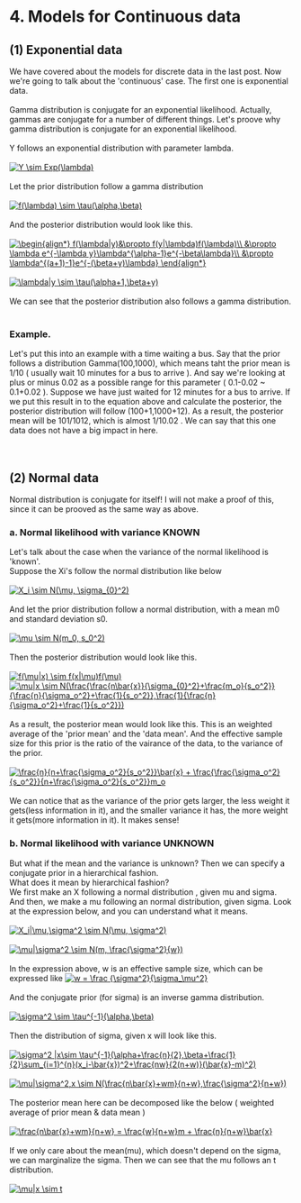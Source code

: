 # 4. Models for Continuous data

## (1) Exponential data
We have covered about the models for discrete data in the last post. Now we're going to talk about the 'continuous' case. The first one is exponential data.
</br>
</br>
Gamma distribution is conjugate for an exponential likelihood. Actually, gammas are conjugate for a number of different things.
Let's proove why gamma distribution is conjugate for an exponential likelihood.
</br>
</br>
Y follows an exponential distribution with parameter lambda.
</br>
</br>
<a href="https://www.codecogs.com/eqnedit.php?latex=Y&space;\sim&space;Exp(\lambda)" target="_blank"><img src="https://latex.codecogs.com/gif.latex?Y&space;\sim&space;Exp(\lambda)" title="Y \sim Exp(\lambda)" /></a>
</br>
</br>
Let the prior distribution follow a gamma distribution
</br>
</br>
<a href="https://www.codecogs.com/eqnedit.php?latex=f(\lambda)&space;\sim&space;\tau(\alpha,\beta)" target="_blank"><img src="https://latex.codecogs.com/gif.latex?f(\lambda)&space;\sim&space;\tau(\alpha,\beta)" title="f(\lambda) \sim \tau(\alpha,\beta)" /></a>
</br>
</br>
And the posterior distribution would look like this.
</br>
</br>
<a href="https://www.codecogs.com/eqnedit.php?latex=\begin{align*}&space;f(\lambda|y)&\propto&space;f(y|\lambda)f(\lambda)\\&space;&\propto&space;\lambda&space;e^{-\lambda&space;y}\lambda^{\alpha-1}e^{-\beta\lambda}\\&space;&\propto&space;\lambda^{(a&plus;1)-1}e^{-(\beta&plus;y)\lambda}&space;\end{align*}" target="_blank"><img src="https://latex.codecogs.com/gif.latex?\begin{align*}&space;f(\lambda|y)&\propto&space;f(y|\lambda)f(\lambda)\\&space;&\propto&space;\lambda&space;e^{-\lambda&space;y}\lambda^{\alpha-1}e^{-\beta\lambda}\\&space;&\propto&space;\lambda^{(a&plus;1)-1}e^{-(\beta&plus;y)\lambda}&space;\end{align*}" title="\begin{align*} f(\lambda|y)&\propto f(y|\lambda)f(\lambda)\\ &\propto \lambda e^{-\lambda y}\lambda^{\alpha-1}e^{-\beta\lambda}\\ &\propto \lambda^{(a+1)-1}e^{-(\beta+y)\lambda} \end{align*}" /></a>
</br>
</br>
<a href="https://www.codecogs.com/eqnedit.php?latex=\lambda|y&space;\sim&space;\tau(\alpha&plus;1,\beta&plus;y)" target="_blank"><img src="https://latex.codecogs.com/gif.latex?\lambda|y&space;\sim&space;\tau(\alpha&plus;1,\beta&plus;y)" title="\lambda|y \sim \tau(\alpha+1,\beta+y)" /></a>
</br>
</br>
We can see that the posterior distribution also follows a gamma distribution.
</br>
</br>
### Example.
Let's put this into an example with a time waiting a bus. Say that the prior follows a distribution Gamma(100,1000), which means taht the prior mean is 1/10 ( usually wait 10 minutes for a bus to arrive ). And say we're looking at plus or minus 0.02 as a possible range for this parameter ( 0.1-0.02 ~ 0.1+0.02 ). Suppose we have just waited for 12 minutes for a bus to arrive. If we put this result in to the equation above and calculate the posterior, the posterior distribution will follow (100+1,1000+12). As a result, the posterior mean will be 101/1012, which is almost 1/10.02 . We can say that this one data does not have a big impact in here.
</br>
</br>
</br>

## (2) Normal data
Normal distribution is conjugate for itself! I will not make a proof of this, since it can be prooved as the same way as above.
</br>

### a. Normal likelihood with variance KNOWN
Let's talk about the case when the variance of the normal likelihood is 'known'.</br>
Suppose the Xi's follow the normal distribution like below
</br>
</br>
<a href="https://www.codecogs.com/eqnedit.php?latex=X_i&space;\sim&space;N(\mu,&space;\sigma_{0}^2)" target="_blank"><img src="https://latex.codecogs.com/gif.latex?X_i&space;\sim&space;N(\mu,&space;\sigma_{0}^2)" title="X_i \sim N(\mu, \sigma_{0}^2)" /></a>
</br>
</br>
And let the prior distribution follow a normal distribution, with a mean m0 and standard deviation s0.
</br>
</br>
<a href="https://www.codecogs.com/eqnedit.php?latex=\mu&space;\sim&space;N(m_0,&space;s_0^2)" target="_blank"><img src="https://latex.codecogs.com/gif.latex?\mu&space;\sim&space;N(m_0,&space;s_0^2)" title="\mu \sim N(m_0, s_0^2)" /></a>
</br>
</br>
Then the posterior distribution would look like this. 
</br>
</br>
<a href="https://www.codecogs.com/eqnedit.php?latex=f(\mu|x)&space;\sim&space;f(x|\mu)f(\mu)" target="_blank"><img src="https://latex.codecogs.com/gif.latex?f(\mu|x)&space;\sim&space;f(x|\mu)f(\mu)" title="f(\mu|x) \sim f(x|\mu)f(\mu)" /></a>
</br>
<a href="https://www.codecogs.com/eqnedit.php?latex=\mu|x&space;\sim&space;N(\frac{\frac{n\bar{x}}{\sigma_{0}^2}&plus;\frac{m_o}{s_o^2}}{\frac{n}{\sigma_o^2}&plus;\frac{1}{s_o^2}},\frac{1}{\frac{n}{\sigma_o^2}&plus;\frac{1}{s_o^2}})" target="_blank"><img src="https://latex.codecogs.com/gif.latex?\mu|x&space;\sim&space;N(\frac{\frac{n\bar{x}}{\sigma_{0}^2}&plus;\frac{m_o}{s_o^2}}{\frac{n}{\sigma_o^2}&plus;\frac{1}{s_o^2}},\frac{1}{\frac{n}{\sigma_o^2}&plus;\frac{1}{s_o^2}})" title="\mu|x \sim N(\frac{\frac{n\bar{x}}{\sigma_{0}^2}+\frac{m_o}{s_o^2}}{\frac{n}{\sigma_o^2}+\frac{1}{s_o^2}},\frac{1}{\frac{n}{\sigma_o^2}+\frac{1}{s_o^2}})" /></a>
</br>
</br>
As a result, the posterior mean would look like this. This is an weighted average of the 'prior mean' and the 'data mean'. And the effective sample size for this prior is the ratio of the vairance of the data, to the variance of the prior.
</br>
</br>
<a href="https://www.codecogs.com/eqnedit.php?latex=\frac{n}{n&plus;\frac{\sigma_o^2}{s_o^2}}\bar{x}&space;&plus;&space;\frac{\frac{\sigma_o^2}{s_o^2}}{n&plus;\frac{\sigma_o^2}{s_o^2}}m_o" target="_blank"><img src="https://latex.codecogs.com/gif.latex?\frac{n}{n&plus;\frac{\sigma_o^2}{s_o^2}}\bar{x}&space;&plus;&space;\frac{\frac{\sigma_o^2}{s_o^2}}{n&plus;\frac{\sigma_o^2}{s_o^2}}m_o" title="\frac{n}{n+\frac{\sigma_o^2}{s_o^2}}\bar{x} + \frac{\frac{\sigma_o^2}{s_o^2}}{n+\frac{\sigma_o^2}{s_o^2}}m_o" /></a>
</br>
</br>
We can notice that as the variance of the prior gets larger, the less weight it gets(less information in it), and the smaller variance it has, the more weight it gets(more information in it). It makes sense!
</br>

### b. Normal likelihood with variance UNKNOWN
But what if the mean and the variance is unknown? Then we can specify a conjugate prior in a hierarchical fashion. </br>
What does it mean by hierarchical fashion? </br>
We first make an X following a normal distribution , given mu and sigma. And then, we make a mu following an normal distribution, given sigma. Look at the expression below, and you can understand what it means.
</br>
</br>
<a href="https://www.codecogs.com/eqnedit.php?latex=X_i|\mu,\sigma^2&space;\sim&space;N(\mu,&space;\sigma^2)" target="_blank"><img src="https://latex.codecogs.com/gif.latex?X_i|\mu,\sigma^2&space;\sim&space;N(\mu,&space;\sigma^2)" title="X_i|\mu,\sigma^2 \sim N(\mu, \sigma^2)" /></a>
</br>
</br>
<a href="https://www.codecogs.com/eqnedit.php?latex=\mu|\sigma^2&space;\sim&space;N(m,&space;\frac{\sigma^2}{w})" target="_blank"><img src="https://latex.codecogs.com/gif.latex?\mu|\sigma^2&space;\sim&space;N(m,&space;\frac{\sigma^2}{w})" title="\mu|\sigma^2 \sim N(m, \frac{\sigma^2}{w})" /></a>
</br>
</br>
In the expression above, w is an effective sample size, which can be expressed like <a href="https://www.codecogs.com/eqnedit.php?latex=w&space;=&space;\frac&space;{\sigma^2}{\sigma_\mu^2}" target="_blank"><img src="https://latex.codecogs.com/gif.latex?w&space;=&space;\frac&space;{\sigma^2}{\sigma_\mu^2}" title="w = \frac {\sigma^2}{\sigma_\mu^2}" /></a>
</br>
</br>
And the conjugate prior (for sigma) is an inverse gamma distribution.
</br>
</br>
<a href="https://www.codecogs.com/eqnedit.php?latex=\sigma^2&space;\sim&space;\tau^{-1}(\alpha,\beta)" target="_blank"><img src="https://latex.codecogs.com/gif.latex?\sigma^2&space;\sim&space;\tau^{-1}(\alpha,\beta)" title="\sigma^2 \sim \tau^{-1}(\alpha,\beta)" /></a>
</br>
</br>
Then the distribution of sigma, given x will look like this.
</br>
</br>
<a href="https://www.codecogs.com/eqnedit.php?latex=\sigma^2&space;|x\sim&space;\tau^{-1}(\alpha&plus;\frac{n}{2},\beta&plus;\frac{1}{2}\sum_{i=1}^{n}(x_i-\bar{x})^2&plus;\frac{nw}{2(n&plus;w)}(\bar{x}-m)^2)" target="_blank"><img src="https://latex.codecogs.com/gif.latex?\sigma^2&space;|x\sim&space;\tau^{-1}(\alpha&plus;\frac{n}{2},\beta&plus;\frac{1}{2}\sum_{i=1}^{n}(x_i-\bar{x})^2&plus;\frac{nw}{2(n&plus;w)}(\bar{x}-m)^2)" title="\sigma^2 |x\sim \tau^{-1}(\alpha+\frac{n}{2},\beta+\frac{1}{2}\sum_{i=1}^{n}(x_i-\bar{x})^2+\frac{nw}{2(n+w)}(\bar{x}-m)^2)" /></a>
</br>
</br>
<a href="https://www.codecogs.com/eqnedit.php?latex=\mu|\sigma^2,x&space;\sim&space;N(\frac{n\bar{x}&plus;wm}{n&plus;w},\frac{\sigma^2}{n&plus;w})" target="_blank"><img src="https://latex.codecogs.com/gif.latex?\mu|\sigma^2,x&space;\sim&space;N(\frac{n\bar{x}&plus;wm}{n&plus;w},\frac{\sigma^2}{n&plus;w})" title="\mu|\sigma^2,x \sim N(\frac{n\bar{x}+wm}{n+w},\frac{\sigma^2}{n+w})" /></a>
</br>
</br>
The posterior mean here can be decomposed like the below ( weighted average of prior mean & data mean )
</br>
</br>
<a href="https://www.codecogs.com/eqnedit.php?latex=\frac{n\bar{x}&plus;wm}{n&plus;w}&space;=&space;\frac{w}{n&plus;w}m&space;&plus;&space;\frac{n}{n&plus;w}\bar{x}" target="_blank"><img src="https://latex.codecogs.com/gif.latex?\frac{n\bar{x}&plus;wm}{n&plus;w}&space;=&space;\frac{w}{n&plus;w}m&space;&plus;&space;\frac{n}{n&plus;w}\bar{x}" title="\frac{n\bar{x}+wm}{n+w} = \frac{w}{n+w}m + \frac{n}{n+w}\bar{x}" /></a>
</br>
</br>
If we only care about the mean(mu), which doesn't depend on the sigma, we can marginalize the sigma. Then we can see that
the mu follows an t distribution.
</br>
</br>
<a href="https://www.codecogs.com/eqnedit.php?latex=\mu|x&space;\sim&space;t" target="_blank"><img src="https://latex.codecogs.com/gif.latex?\mu|x&space;\sim&space;t" title="\mu|x \sim t" /></a>

